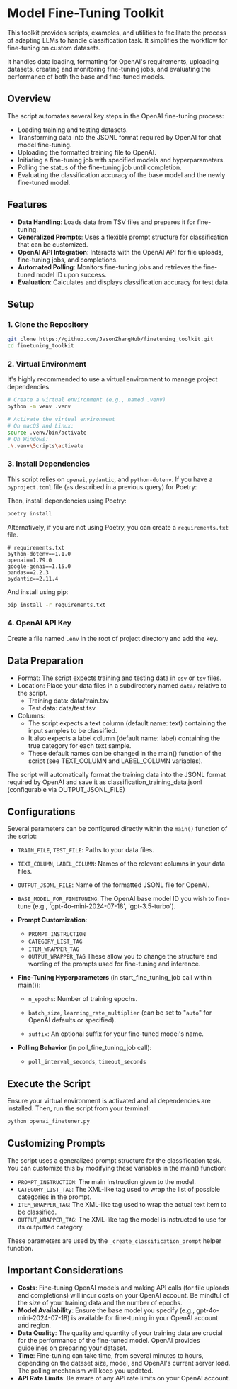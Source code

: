 # Model Fine-Tuning Toolkit
This toolkit provides scripts, examples, and utilities to facilitate the process of adapting LLMs to handle classification task. It simplifies the workflow for fine-tuning on custom datasets.

It handles data loading, formatting for OpenAI's requirements, uploading datasets, creating and monitoring fine-tuning jobs, and evaluating the performance of both the base and fine-tuned models.

## Overview

The script automates several key steps in the OpenAI fine-tuning process:
* Loading training and testing datasets.
* Transforming data into the JSONL format required by OpenAI for chat model fine-tuning.
* Uploading the formatted training file to OpenAI.
* Initiating a fine-tuning job with specified models and hyperparameters.
* Polling the status of the fine-tuning job until completion.
* Evaluating the classification accuracy of the base model and the newly fine-tuned model.

## Features

* **Data Handling**: Loads data from TSV files and prepares it for fine-tuning.
* **Generalized Prompts**: Uses a flexible prompt structure for classification that can be customized.
* **OpenAI API Integration**: Interacts with the OpenAI API for file uploads, fine-tuning jobs, and completions.
* **Automated Polling**: Monitors fine-tuning jobs and retrieves the fine-tuned model ID upon success.
* **Evaluation**: Calculates and displays classification accuracy for test data.

## Setup

### 1. Clone the Repository

```bash
git clone https://github.com/JasonZhangHub/finetuning_toolkit.git
cd finetuning_toolkit
```

### 2. Virtual Environment

It's highly recommended to use a virtual environment to manage project dependencies.

```bash
# Create a virtual environment (e.g., named .venv)
python -m venv .venv

# Activate the virtual environment
# On macOS and Linux:
source .venv/bin/activate
# On Windows:
.\.venv\Scripts\activate
```

### 3. Install Dependencies

This script relies on `openai`, `pydantic`, and `python-dotenv`. If you have a `pyproject.toml` file (as described in a previous query) for Poetry:

Then, install dependencies using Poetry:

```bash
poetry install
```

Alternatively, if you are not using Poetry, you can create a `requirements.txt` file.
```
# requirements.txt
python-dotenv==1.1.0
openai==1.79.0
google-genai==1.15.0
pandas==2.2.3
pydantic==2.11.4
```

And install using pip:

```bash
pip install -r requirements.txt
```

### 4. OpenAI API Key

Create a file named `.env` in the root of project directory and add the key.

## Data Preparation
- Format: The script expects training and testing data in `csv` or `tsv` files.
- Location: Place your data files in a subdirectory named `data/` relative to the script.
  - Training data: data/train.tsv
  - Test data: data/test.tsv
- Columns:
    - The script expects a text column (default name: text) containing the input samples to be classified.
    - It also expects a label column (default name: label) containing the true category for each text sample.
    - These default names can be changed in the main() function of the script (see TEXT_COLUMN and LABEL_COLUMN variables).

The script will automatically format the training data into the JSONL format required by OpenAI and save it as classification_training_data.jsonl (configurable via OUTPUT_JSONL_FILE)

## Configurations
Several parameters can be configured directly within the `main()` function of the script:

- `TRAIN_FILE`, `TEST_FILE`: Paths to your data files.
- `TEXT_COLUMN`, `LABEL_COLUMN`: Names of the relevant columns in your data files.
- `OUTPUT_JSONL_FILE`: Name of the formatted JSONL file for OpenAI.
- `BASE_MODEL_FOR_FINETUNING`: The OpenAI base model ID you wish to fine-tune (e.g., 'gpt-4o-mini-2024-07-18', 'gpt-3.5-turbo').
- **Prompt Customization**:
    - `PROMPT_INSTRUCTION`
    - `CATEGORY_LIST_TAG`
    - `ITEM_WRAPPER_TAG`
    - `OUTPUT_WRAPPER_TAG`
  These allow you to change the structure and wording of the prompts used for fine-tuning and inference.

- **Fine-Tuning Hyperparameters** (in start_fine_tuning_job call within main()):

    - `n_epochs`: Number of training epochs.

    - `batch_size`, `learning_rate_multiplier` (can be set to "`auto`" for OpenAI defaults or specified).

    - `suffix`: An optional suffix for your fine-tuned model's name.

- **Polling Behavior** (in poll_fine_tuning_job call):
    - `poll_interval_seconds`, `timeout_seconds`

## Execute the Script

Ensure your virtual environment is activated and all dependencies are installed. Then, run the script from your terminal:
```bash
python openai_finetuner.py
```

## Customizing Prompts

The script uses a generalized prompt structure for the classification task. You can customize this by modifying these variables in the main() function:
- `PROMPT_INSTRUCTION`: The main instruction given to the model.
- `CATEGORY_LIST_TAG`: The XML-like tag used to wrap the list of possible categories in the prompt.
- `ITEM_WRAPPER_TAG`: The XML-like tag used to wrap the actual text item to be classified.
- `OUTPUT_WRAPPER_TAG`: The XML-like tag the model is instructed to use for its outputted category.

These parameters are used by the `_create_classification_prompt` helper function.


## Important Considerations
- **Costs**: Fine-tuning OpenAI models and making API calls (for file uploads and completions) will incur costs on your OpenAI account. Be mindful of the size of your training data and the number of epochs.
- **Model Availability**: Ensure the base model you specify (e.g., gpt-4o-mini-2024-07-18) is available for fine-tuning in your OpenAI account and region.
- **Data Quality**: The quality and quantity of your training data are crucial for the performance of the fine-tuned model. OpenAI provides guidelines on preparing your dataset.
- **Time**: Fine-tuning can take time, from several minutes to hours, depending on the dataset size, model, and OpenAI's current server load. The polling mechanism will keep you updated.
- **API Rate Limits**: Be aware of any API rate limits on your OpenAI account.